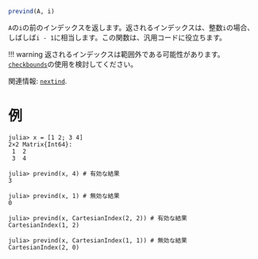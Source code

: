 ```julia
prevind(A, i)
```

`A`の`i`の前のインデックスを返します。返されるインデックスは、整数`i`の場合、しばしば`i - 1`に相当します。この関数は、汎用コードに役立ちます。

!!! warning
    返されるインデックスは範囲外である可能性があります。[`checkbounds`](@ref)の使用を検討してください。


関連情報: [`nextind`](@ref).

# 例

```jldoctest
julia> x = [1 2; 3 4]
2×2 Matrix{Int64}:
 1  2
 3  4

julia> prevind(x, 4) # 有効な結果
3

julia> prevind(x, 1) # 無効な結果
0

julia> prevind(x, CartesianIndex(2, 2)) # 有効な結果
CartesianIndex(1, 2)

julia> prevind(x, CartesianIndex(1, 1)) # 無効な結果
CartesianIndex(2, 0)
```

